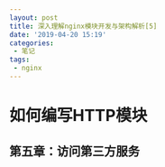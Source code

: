```yaml
---
layout: post
title: 深入理解nginx模块开发与架构解析[5]
date: '2019-04-20 15:19'
categories: 
 - 笔记
tags:
 - nginx
---
```


# 如何编写HTTP模块

## 第五章：访问第三方服务

